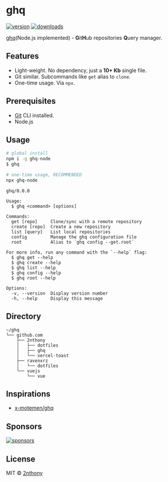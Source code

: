 <!-- ![ghq](https://cdn.jsdelivr.net/gh/2nthony/statics@main/uPic/ghq-readmewi4t4S.png) -->

# ghq

[![version](https://img.shields.io/npm/v/ghq-node?label=&color=29BC9B)](https://npm.im/ghq-node) [![downloads](https://img.shields.io/npm/dm/ghq-node?label=&color=29BC9B)](https://npm.im/ghq-node)

[ghq](https://github.com/x-motemen/ghq)(Node.js implemented) - **G**it**H**ub repositories **Q**uery manager.

## Features

- Light-weight. No dependency, just a **10+ Kb** single file.
- Git similar. Subcommands like `get` alias to `clone`.
- One-time usage. Via `npx`.

## Prerequisites

- [Git](https://git-scm.com/) CLI installed.
- Node.js

## Usage

```bash
# global install
npm i -g ghq-node
$ ghq

# one-time usage, RECOMMENDED
npx ghq-node
```

```
ghq/0.0.0

Usage:
  $ ghq <command> [options]

Commands:
  get [repo]     Clone/sync with a remote repository
  create [repo]  Create a new repository
  list [query]   List local repositories
  config         Manage the ghq configuration file
  root           Alias to `ghq config --get.root`

For more info, run any command with the `--help` flag:
  $ ghq get --help
  $ ghq create --help
  $ ghq list --help
  $ ghq config --help
  $ ghq root --help

Options:
  -v, --version  Display version number
  -h, --help     Display this message
```

## Directory

```
~/ghq
└── github.com
    ├── 2nthony
    │   ├── dotfiles
    │   ├── ghq
    │   └── vercel-toast
    ├── ravenxrz
    │   └── dotfiles
    └── vuejs
        └── vue
```

## Inspirations

- [x-motemen/ghq](https://github.com/x-motemen/ghq)

## Sponsors

[![sponsors](https://cdn.jsdelivr.net/gh/2nthony/sponsors-image/sponsors.svg)](https://github.com/sponsors/2nthony)

## License

MIT &copy; [2nthony](https://github.com/sponsors/2nthony)
